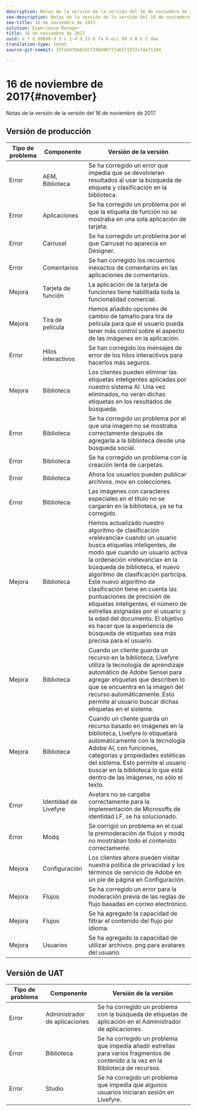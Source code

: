 ```yaml
---
description: Notas de la versión de la versión del 16 de noviembre de 2017.
seo-description: Notas de la versión de la versión del 16 de noviembre de 2017.
seo-title: 16 de noviembre de 2017
solution: Experience Manager
title: 16 de noviembre de 2017
uuid: e 7 d 09640-d 2 c 1-4 d 23-8 fa 6-ecc 90 d 0 b 2 daa
translation-type: tm+mt
source-git-commit: 35feb87bb82d1f298496717a65f1972cf4e71104

---
```



# 16 de noviembre de 2017{#november}

Notas de la versión de la versión del 16 de noviembre de 2017.

## Versión de producción

| **Tipo de problema** | **Componente** | **Versión de la versión** |
|---|---|---|
| Error | AEM, Biblioteca | Se ha corregido un error que impedía que se devolvieran resultados al usar la búsqueda de etiqueta y clasificación en la biblioteca. |
| Error | Aplicaciones | Se ha corregido un problema por el que la etiqueta de función no se mostraba en una sola aplicación de tarjeta. |
| Error | Carrusel | Se ha corregido un problema por el que Carrusel no aparecía en Designer. |
| Error | Comentarios | Se han corregido los recuentos inexactos de comentarios en las aplicaciones de comentarios. |
| Mejora | Tarjeta de función | La aplicación de la tarjeta de funciones tiene habilitada toda la funcionalidad comercial. |
| Mejora | Tira de película | Hemos añadido opciones de cambio de tamaño para tira de película para que el usuario pueda tener más control sobre el aspecto de las imágenes en la aplicación. |
| Error | Hilos interactivos | Se han corregido los mensajes de error de los hilos interactivos para hacerlos más seguros. |
| Mejora | Biblioteca | Los clientes pueden eliminar las etiquetas inteligentes aplicadas por nuestro sistema AI. Una vez eliminados, no verán dichas etiquetas en los resultados de búsqueda. |
| Error | Biblioteca | Se ha corregido un problema por el que una imagen no se mostraba correctamente después de agregarla a la biblioteca desde una búsqueda social. |
| Error | Biblioteca | Se ha corregido un problema con la creación lenta de carpetas. |
| Error | Biblioteca | Ahora los usuarios pueden publicar archivos. mov en colecciones. |
| Error | Biblioteca | Las imágenes con caracteres especiales en el título no se cargarán en la biblioteca, ya se ha corregido. |
| Mejora | Biblioteca | Hemos actualizado nuestro algoritmo de clasificación «relevancia» cuando un usuario busca etiquetas inteligentes, de modo que cuando un usuario activa la ordenación «relevancia» en la búsqueda de biblioteca, el nuevo algoritmo de clasificación participa. Este nuevo algoritmo de clasificación tiene en cuenta las puntuaciones de precisión de etiquetas inteligentes, el número de estrellas asignadas por el usuario y la edad del documento. El objetivo es hacer que la experiencia de búsqueda de etiquetas sea más precisa para el usuario. |
| Mejora | Biblioteca | Cuando un cliente guarda un recurso en la biblioteca, Livefyre utiliza la tecnología de aprendizaje automático de Adobe Sensei para agregar etiquetas que describen lo que se encuentra en la imagen del recurso automáticamente. Esto permite al usuario buscar dichas etiquetas en el sistema. |
| Mejora | Biblioteca | Cuando un cliente guarda un recurso basado en imágenes en la biblioteca, Livefyre lo etiquetará automáticamente con la tecnología Adobe AI, con funciones, categorías y propiedades estéticas del sistema. Esto permite al usuario buscar en la biblioteca lo que está dentro de las imágenes, no sólo el texto. |
| Error | Identidad de Livefyre | Avatars no se cargaba correctamente para la implementación de Microsofts de identidad LF, se ha solucionado. |
| Error | Modq | Se corrigió un problema en el cual la premoderación de flujos y modq no mostraban todo el contenido correctamente. |
| Mejora | Configuración | Los clientes ahora pueden visitar nuestra política de privacidad y los términos de servicio de Adobe en un pie de página en Configuración. |
| Mejora | Flujos | Se ha corregido un error para la moderación previa de las reglas de flujo basadas en correo electrónico. |
| Mejora | Flujos | Se ha agregado la capacidad de filtrar el contenido del flujo por idioma. |
| Mejora | Usuarios | Se ha agregado la capacidad de utilizar archivos. png para avatares del usuario. |

## Versión de UAT

| **Tipo de problema** | **Componente** | **Versión de la versión** |
|---|---|---|
| Error | Administrador de aplicaciones | Se ha corregido un problema con la búsqueda de etiquetas de aplicación en el Administrador de aplicaciones. |
| Error | Biblioteca | Se ha corregido un problema que impedía añadir estrellas para varios fragmentos de contenido a la vez en la Biblioteca de recursos. |
| Error | Studio | Se ha corregido un problema que impedía que algunos usuarios iniciaran sesión en Livefyre. |

